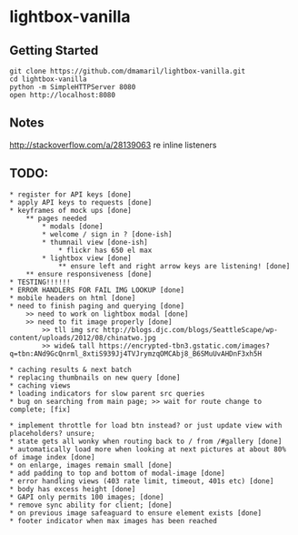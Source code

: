 # lightbox-vanilla

## Getting Started

```
git clone https://github.com/dmamaril/lightbox-vanilla.git
cd lightbox-vanilla
python -m SimpleHTTPServer 8080
open http://localhost:8080
```

## Notes
http://stackoverflow.com/a/28139063 re inline listeners

## TODO:
	* register for API keys [done]
	* apply API keys to requests [done]
	* keyframes of mock ups [done]
		** pages needed
			* modals [done]
			* welcome / sign in ? [done-ish]
			* thumnail view [done-ish]
				* flickr has 650 el max
			* lightbox view [done]
				** ensure left and right arrow keys are listening! [done]
		** ensure responsiveness [done]
	* TESTING!!!!!!
	* ERROR HANDLERS FOR FAIL IMG LOOKUP [done]
	* mobile headers on html [done]
	* need to finish paging and querying [done]
		>> need to work on lightbox modal [done]
		>> need to fit image properly [done]
			>> tll img src http://blogs.djc.com/blogs/SeattleScape/wp-content/uploads/2012/08/chinatwo.jpg
			>> wide& tall https://encrypted-tbn3.gstatic.com/images?q=tbn:ANd9GcQnrml_8xtiS939Jj4TVJrymzqOMCAbj8_B6SMuUvAHDnF3xh5H

	* caching results & next batch
	* replacing thumbnails on new query [done]
	* caching views
	* loading indicators for slow parent src queries
	* bug on searching from main page; >> wait for route change to complete; [fix]

	* implement throttle for load btn instead? or just update view with placeholders? unsure;
	* state gets all wonky when routing back to / from /#gallery [done]
	* automatically load more when looking at next pictures at about 80% of image index [done]
	* on enlarge, images remain small [done]
	* add padding to top and bottom of modal-image [done]
	* error handling views (403 rate limit, timeout, 401s etc) [done]
	* body has excess height [done]
	* GAPI only permits 100 images; [done]
	* remove sync ability for client; [done]
	* on previous image safeaguard to ensure element exists [done]
	* footer indicator when max images has been reached
